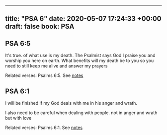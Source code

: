 
---
title: "PSA 6"
date: 2020-05-07 17:24:33 +00:00
draft: false
book: PSA
---

## PSA 6:5

It's true. of what use is my death. The Psalmist says God I praise you and worship you here on earth. What benefits will my death be to you so you need to still keep me alive and answer my prayers

Related verses: Psalms 6:5. See [notes](https://my.bible.com/notes/3424366301731873456)


## PSA 6:1

I will be finished if my God deals with me in his anger and wrath.

I also need to be careful when dealing with people. not in anger and wrath but with love

Related verses: Psalms 6:1. See [notes](https://my.bible.com/notes/3424365329416708760)

